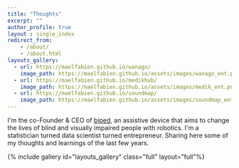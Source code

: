 ```yaml
---
title: "Thoughts"
excerpt: ""
author_profile: true
layout : single_index
redirect_from: 
    - /about/
    - /about.html
layouts_gallery:
  - url: https://maelfabien.github.io/wanago/
    image_path: https://maelfabien.github.io/assets/images/wanago_ent.png
  - url: https://maelfabien.github.io/medikhub/
    image_path: https://maelfabien.github.io/assets/images/medik_ent.png
  - url: https://maelfabien.github.io/soundmap/
    image_path: https://maelfabien.github.io/assets/images/soundmap_ent.png
---
```


I'm the co-Founder & CEO of [biped](https://biped.ai/), an assistive device that aims to change the lives of blind and visually impaired people with robotics. I'm a statistician turned data scientist turned entrepreneur. Sharing here some of my thoughts and learnings of the last few years.


{% include gallery id="layouts_gallery" class="full" layout="full"%}
